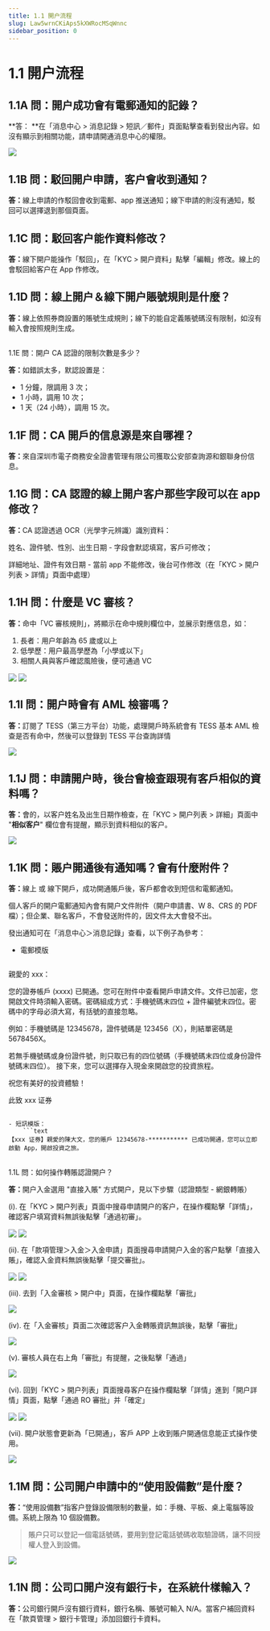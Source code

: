 ```yaml
---
title: 1.1 開户流程
slug: Law5wrnCKiAps5kXWRocMSqWnnc
sidebar_position: 0
---
```



# 1.1 開户流程

## 1.1A 問：開户成功會有電郵通知的記錄？

**答： **在「消息中心 &gt; 消息記錄 &gt; 短訊／郵件」頁面點擊查看到發出內容。如沒有顯示到相關功能，請申請開通消息中心的權限。

<img src="/assets/KN1ub2ppOoRFzwxFJg2cSLOWnYc.png" src-width="2390" src-height="626" align="center"/>

## 1.1B 問：駁回開户申請，客户會收到通知？

<b>答：</b>線上申請的作駁回會收到電郵、app 推送通知；線下申請的則沒有通知，駁回可以選擇退到那個頁面。

## 1.1C 問：駁回客户能作資料修改？

<b>答：</b>線下開户能操作「駁回」，在「KYC &gt; 開户資料」點擊「編輯」修改。線上的會駁回給客户在 App 作修改。

## 1.1D 問：線上開户＆線下開户賬號規則是什麼？

<b>答：</b>線上依照券商設置的賬號生成規則；線下的能自定義賬號碼沒有限制，如沒有輸入會按照規則生成。

## 
1.1E 問：開户 CA 認證的限制次數是多少？

<b>答：</b>如錯誤太多，默認設置是：

- 1 分鐘，限調用 3 次；
- 1 小時，調用 10 次；
- 1 天（24 小時），調用 15 次。

## 1.1F 問：CA 開戶的信息源是來自哪裡？

<b>答：</b>來自深圳市電子商務安全證書管理有限公司獲取公安部查詢源和銀聯身份信息。

## 1.1G 問：CA 認證的線上開户客户那些字段可以在 app 修改？

<b>答：</b>CA 認證透過 OCR（光學字元辨識）識別資料：

姓名、證件號、性別、出生日期 - 字段會默認填寫，客戶可修改；

詳細地址、證件有效日期 - 當前 app 不能修改，後台可作修改（在「KYC &gt; 開户列表 &gt; 詳情」頁面中處理）

## 1.1H 問：什麼是 VC 審核？

<b>答：</b>命中「VC 審核規則」，將顯示在命中規則欄位中，並展示對應信息，如：

1. 長者：用户年齡為 65 歲或以上
2. 低學歷：用户最高學歷為「小學或以下」
3. 相關人員與客戶確認風險後，便可通過 VC

<img src="/assets/O76IbrHopoqGvlxmMdfcapccn0f.png" src-width="2594" src-height="1048" align="center"/>

<img src="/assets/HDggboelHoBHJUxztuacglNcnXd.png" src-width="1298" src-height="291" align="center"/>

## 1.1I 問：開户時會有 AML 檢審嗎？

<b>答：</b>訂閱了 TESS（第三方平台）功能，處理開戶時系統會有 TESS 基本 AML 檢查是否有命中，然後可以登錄到 TESS 平台查詢詳情

<img src="/assets/T7a9bwhxtog2LKxl9B7cETM5nPb.png" src-width="2794" src-height="735" align="center"/>

## 1.1J 問：申請開户時，後台會檢查跟現有客戶相似的資料嗎？

<b>答：</b>會的，以客户姓名及出生日期作檢查，在「KYC &gt; 開户列表 &gt; 詳細」頁面中 "**相似客户**" 欄位會有提醒，顯示到資料相似的客户。

<img src="/assets/VhCJbYYLMojrLrxvhe9cQiSsnOb.png" src-width="2484" src-height="990" align="center"/>

## 1.1K 問：賬户開通後有通知嗎？會有什麼附件？

<b>答：</b>線上 或 線下開戶，成功開通賬戶後，客戶都會收到短信和電郵通知。

個人客戶的開户電郵通知內會有開户文件附件（開户申請書、W 8、CRS 的 PDF 檔）；但企業、聯名客戶，不會發送附件的，因文件太大會發不出。

發出通知可在「消息中心＞消息記錄」查看，以下例子為參考：

- 電郵模版
    ```text
親愛的 xxx： 

您的證券帳戶 (xxxx) 已開通。您可在附件中查看開戶申請文件。文件已加密，您開啟文件時須輸入密碼。密碼組成方式：手機號碼末四位 + 證件編號末四位。密碼中的字母必須大寫，有括號的直接忽略。

例如：手機號碼是 12345678，證件號碼是 123456（X），則結單密碼是 5678456X。

若無手機號碼或身份證件號，則只取已有的四位號碼（手機號碼末四位或身份證件號碼末四位）。 
接下來，您可以選擇存入現金來開啟您的投資旅程。

祝您有美好的投資體驗！

此致 
xxx 证券
```

- 短訊模版：
    ```text
【xxx 证券】親愛的陳大文，您的賬戶 12345678-*********** 已成功開通，您可以立即啟動 App，開啟投資之旅。
```

## 
1.1L 問：如何操作轉賬認證開户？

<b>答：</b>開户入金選用 "直接入賬" 方式開户，見以下步驟（認證類型 - 網銀轉賬）

(i). 在「KYC &gt; 開户列表」頁面中搜尋申請開户的客户，在操作欄點擊「詳情」，確認客户填寫資料無誤後點擊「通過初審」。

<img src="/assets/LXxbbb71NopJaax8KyicuyrCneb.png" src-width="2638" src-height="683" align="center"/>

<img src="/assets/NVUJbr2Jgono0rxLgsxcOfNRnbe.png" src-width="2617" src-height="1439" align="center"/>

(ii). 在「款項管理＞入金＞入金申請」頁面搜尋申請開户入金的客户點擊「直接入賬」，確認入金資料無誤後點擊「提交審批」。

<img src="/assets/Gy5dbTEWfopDRhxsu1mclwihncg.png" src-width="2534" src-height="1113" align="center"/>

<img src="/assets/OmsTb06L0oZ6cIx1VESc6Fw3nah.png" src-width="2406" src-height="1383" align="center"/>

(iii). 去到「入金審核 &gt; 開户中」頁面，在操作欄點擊「審批」

<img src="/assets/JHr9biKj8o04NKxQ5mkcNq7Fnbg.png" src-width="2559" src-height="1167" align="center"/>

(iv). 在「入金審核」頁面二次確認客户入金轉賬資訊無誤後，點擊「審批」

<img src="/assets/POavbl1khoun7kxl8xKcokpSnke.png" src-width="2551" src-height="1348" align="center"/>

(v). 審核人員在右上角「審批」有提醒，之後點擊「通過」

<img src="/assets/FJtmbiUU7oeaPixBLhXcmhhUn4e.png" src-width="2567" src-height="1380" align="center"/>

(vi). 回到「KYC &gt; 開户列表」頁面搜尋客户在操作欄點擊「詳情」進到「開户詳情」頁面，點擊「通過 RO 審批」并「確定」

<img src="/assets/FKLMbEE4connNBxh272cdadincd.png" src-width="2531" src-height="1404" align="center"/>

<img src="/assets/RPGvbayOQoVApkxyfJ8ci3a4nMc.png" src-width="2523" src-height="1395" align="center"/>

(vii). 開户狀態會更新為「已開通」，客戶 APP 上收到賬户開通信息能正式操作使用。

<img src="/assets/IQIIbjcTboAkCJx2p6CcADJ8n4c.png" src-width="2586" src-height="810" align="center"/>

## 1.1M 問：公司開户申請中的“使用設備數”是什麼？

<b>答：</b>“使用設備數”指客户登錄設備限制的數量，如：手機、平板、桌上電腦等設備。系統上限為 10 個設備數。

> 賬户只可以登記一個電話號碼，要用到登記電話號碼收取驗證碼，讓不同授權人登入到設備。

<img src="/assets/A7AAb17LYorci8xNpIfc8FS2nDb.png" src-width="1093" src-height="1290" align="center"/>

## 1.1N 問：公司口開户沒有銀行卡，在系統什樣輸入？

<b>答：</b>公司銀行開戶沒有銀行資料，銀行名稱、賬號可輸入 N/A。當客户補回資料在「款頁管理 &gt; 銀行卡管理」添加回銀行卡資料。

